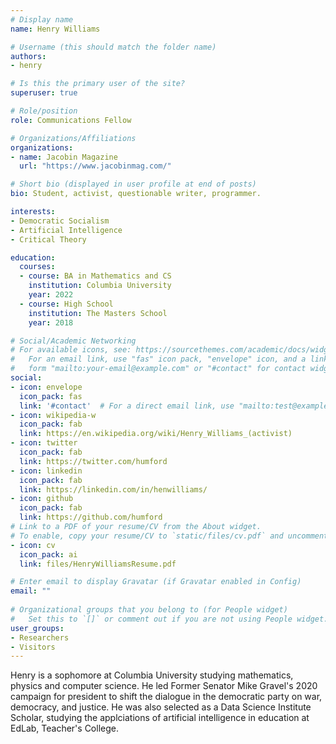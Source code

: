 ```yaml
---
# Display name
name: Henry Williams

# Username (this should match the folder name)
authors:
- henry

# Is this the primary user of the site?
superuser: true

# Role/position
role: Communications Fellow

# Organizations/Affiliations
organizations:
- name: Jacobin Magazine
  url: "https://www.jacobinmag.com/"

# Short bio (displayed in user profile at end of posts)
bio: Student, activist, questionable writer, programmer.

interests:
- Democratic Socialism
- Artificial Intelligence
- Critical Theory

education:
  courses:
  - course: BA in Mathematics and CS
    institution: Columbia University
    year: 2022
  - course: High School
    institution: The Masters School
    year: 2018

# Social/Academic Networking
# For available icons, see: https://sourcethemes.com/academic/docs/widgets/#icons
#   For an email link, use "fas" icon pack, "envelope" icon, and a link in the
#   form "mailto:your-email@example.com" or "#contact" for contact widget.
social:
- icon: envelope
  icon_pack: fas
  link: '#contact'  # For a direct email link, use "mailto:test@example.org".
- icon: wikipedia-w
  icon_pack: fab
  link: https://en.wikipedia.org/wiki/Henry_Williams_(activist)
- icon: twitter
  icon_pack: fab
  link: https://twitter.com/humford
- icon: linkedin
  icon_pack: fab
  link: https://linkedin.com/in/henwilliams/
- icon: github
  icon_pack: fab
  link: https://github.com/humford
# Link to a PDF of your resume/CV from the About widget.
# To enable, copy your resume/CV to `static/files/cv.pdf` and uncomment the lines below.  
- icon: cv
  icon_pack: ai
  link: files/HenryWilliamsResume.pdf

# Enter email to display Gravatar (if Gravatar enabled in Config)
email: ""
  
# Organizational groups that you belong to (for People widget)
#   Set this to `[]` or comment out if you are not using People widget.  
user_groups:
- Researchers
- Visitors
---
```


Henry is a sophomore at Columbia University studying mathematics, physics and computer science. He led Former Senator Mike Gravel's 2020 campaign for president to shift the dialogue in the democratic party on war, democracy, and justice. He was also selected as a Data Science Institute Scholar, studying the applciations of artificial intelligence in education at EdLab, Teacher's College. 